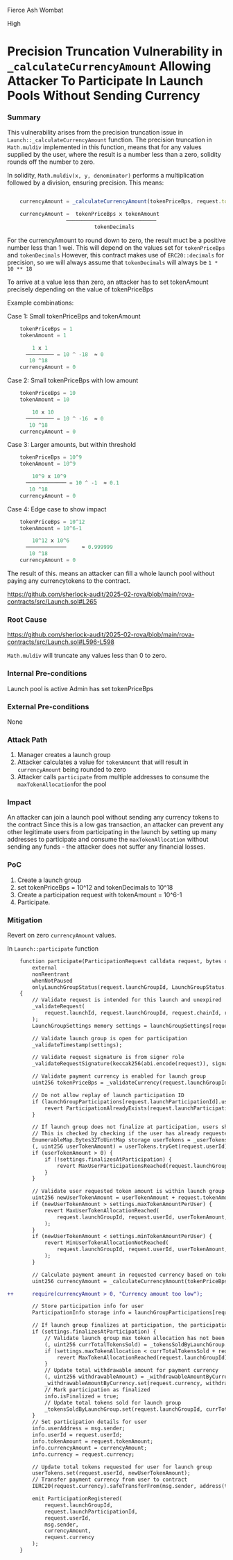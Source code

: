 Fierce Ash Wombat

High

# Precision Truncation Vulnerability in `_calculateCurrencyAmount` Allowing Attacker To Participate In Launch Pools Without Sending Currency

### Summary

This vulnerability arises from the precision truncation issue in `Launch::_calculateCurrencyAmount` function.
The precision truncation in `Math.muldiv` implemented in this function, means that for any values supplied by the user, where the result is a number less than a zero, solidity rounds off the number to zero.

In solidity, `Math.muldiv(x, y, denominator)` performs a multiplication followed by a division, ensuring precision.
This means:

```javascript

    currencyAmount = _calculateCurrencyAmount(tokenPriceBps, request.tokenAmount);

    currencyAmount =  tokenPriceBps x tokenAmount  
                   ─────────────────────────────  
                            tokenDecimals

```
 
For the currencyAmount to round down to zero, the result muct be a positive number less than 1 wei.
This will depend on the values set for `tokenPriceBps` and `tokenDecimals`
However, this contract makes use of `ERC20::decimals` for precision, so we will always assume that `tokenDecimals` will always be `1 * 10 ** 18`
 
To arrive at a value less than zero, an attacker has to set tokenAmount precisely depending on the value of tokenPriceBps

Example combinations:

Case 1: Small tokenPriceBps and tokenAmount
```javascript
    tokenPriceBps = 1
    tokenAmount = 1

        1 x 1
      ───────── = 10 ^ -18  ≈ 0
       10 ^18
    currencyAmount = 0
```

Case 2: Small tokenPriceBps with low amount
```javascript
    tokenPriceBps = 10
    tokenAmount = 10

        10 x 10
      ───────── = 10 ^ -16  ≈ 0
       10 ^18
    currencyAmount = 0
```

Case 3: Larger amounts, but within threshold

```javascript
    tokenPriceBps = 10^9
    tokenAmount = 10^9

        10^9 x 10^9
      ───────────── = 10 ^ -1  ≈ 0.1
       10 ^18
    currencyAmount = 0
```

Case 4: Edge case to show impact

```javascript
    tokenPriceBps = 10^12
    tokenAmount = 10^6-1

        10^12 x 10^6
      ─────────────     ≈ 0.999999
       10 ^18
    currencyAmount = 0
```

The result of this. means an attacker can fill a whole launch pool without paying any currencytokens to the contract.

https://github.com/sherlock-audit/2025-02-rova/blob/main/rova-contracts/src/Launch.sol#L265



### Root Cause

https://github.com/sherlock-audit/2025-02-rova/blob/main/rova-contracts/src/Launch.sol#L596-L598

`Math.muldiv` will truncate any values less than 0 to zero.

### Internal Pre-conditions

Launch pool is active
Admin has set tokenPriceBps


### External Pre-conditions

None

### Attack Path

1. Manager creates a launch group
2. Attacker calculates a value for `tokenAmount` that will result in `currencyAmount` being rounded to zero
3. Attacker calls `participate` from multiple addresses to consume the `maxTokenAllocation`for the pool

### Impact

An attacker can join a launch pool without sending any currency tokens to the contract
Since this is a low gas transaction, an attacker can prevent any other legitimate users from participating in the launch by setting up many addresses to participate and consume the `maxTokenAllocation` without sending any funds - the attacker does not suffer any financial losses.

### PoC
1. Create a launch group
2. set tokenPriceBps = 10^12 and tokenDecimals to 10^18
3. Create a participation request with tokenAmount = 10^6-1
4. Participate.

### Mitigation

Revert on zero `currencyAmount` values.

In `Launch::participate` function

```diff
    function participate(ParticipationRequest calldata request, bytes calldata signature)
        external
        nonReentrant
        whenNotPaused
        onlyLaunchGroupStatus(request.launchGroupId, LaunchGroupStatus.ACTIVE)
    {
        // Validate request is intended for this launch and unexpired
        _validateRequest(
            request.launchId, request.launchGroupId, request.chainId, request.requestExpiresAt, request.userAddress
        );
        LaunchGroupSettings memory settings = launchGroupSettings[request.launchGroupId];

        // Validate launch group is open for participation
        _validateTimestamp(settings);

        // Validate request signature is from signer role
        _validateRequestSignature(keccak256(abi.encode(request)), signature);

        // Validate payment currency is enabled for launch group
        uint256 tokenPriceBps = _validateCurrency(request.launchGroupId, request.currency);

        // Do not allow replay of launch participation ID
        if (launchGroupParticipations[request.launchParticipationId].userId != bytes32(0)) {
            revert ParticipationAlreadyExists(request.launchParticipationId);
        }

        // If launch group does not finalize at participation, users should perform updates instead
        // This is checked by checking if the user has already requested tokens under the launch group
        EnumerableMap.Bytes32ToUintMap storage userTokens = _userTokensByLaunchGroup[request.launchGroupId];
        (, uint256 userTokenAmount) = userTokens.tryGet(request.userId);
        if (userTokenAmount > 0) {
            if (!settings.finalizesAtParticipation) {
                revert MaxUserParticipationsReached(request.launchGroupId, request.userId);
            }
        }

        // Validate user requested token amount is within launch group user allocation limits
        uint256 newUserTokenAmount = userTokenAmount + request.tokenAmount;
        if (newUserTokenAmount > settings.maxTokenAmountPerUser) {
            revert MaxUserTokenAllocationReached(
                request.launchGroupId, request.userId, userTokenAmount, request.tokenAmount
            );
        }
        if (newUserTokenAmount < settings.minTokenAmountPerUser) {
            revert MinUserTokenAllocationNotReached(
                request.launchGroupId, request.userId, userTokenAmount, request.tokenAmount
            );
        }

        // Calculate payment amount in requested currency based on token price and requested token amount
        uint256 currencyAmount = _calculateCurrencyAmount(tokenPriceBps, request.tokenAmount);

++      require(currencyAmount > 0, "Currency amount too low");

        // Store participation info for user
        ParticipationInfo storage info = launchGroupParticipations[request.launchParticipationId];

        // If launch group finalizes at participation, the participation is considered complete and not updatable
        if (settings.finalizesAtParticipation) {
            // Validate launch group max token allocation has not been reached
            (, uint256 currTotalTokensSold) = _tokensSoldByLaunchGroup.tryGet(request.launchGroupId);
            if (settings.maxTokenAllocation < currTotalTokensSold + request.tokenAmount) {
                revert MaxTokenAllocationReached(request.launchGroupId);
            }
            // Update total withdrawable amount for payment currency
            (, uint256 withdrawableAmount) = _withdrawableAmountByCurrency.tryGet(request.currency);
            _withdrawableAmountByCurrency.set(request.currency, withdrawableAmount + currencyAmount);
            // Mark participation as finalized
            info.isFinalized = true;
            // Update total tokens sold for launch group
            _tokensSoldByLaunchGroup.set(request.launchGroupId, currTotalTokensSold + request.tokenAmount);
        }
        // Set participation details for user
        info.userAddress = msg.sender;
        info.userId = request.userId;
        info.tokenAmount = request.tokenAmount;
        info.currencyAmount = currencyAmount;
        info.currency = request.currency;

        // Update total tokens requested for user for launch group
        userTokens.set(request.userId, newUserTokenAmount);
        // Transfer payment currency from user to contract
        IERC20(request.currency).safeTransferFrom(msg.sender, address(this), currencyAmount);

        emit ParticipationRegistered(
            request.launchGroupId,
            request.launchParticipationId,
            request.userId,
            msg.sender,
            currencyAmount,
            request.currency
        );
    }

```
